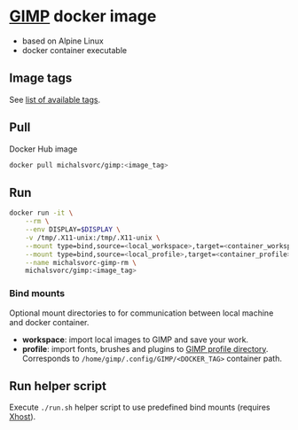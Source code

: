 # [GIMP](https://www.gimp.org/) docker image
- based on Alpine Linux
- docker container executable

## Image tags
See [list of available tags](https://hub.docker.com/repository/docker/michalsvorc/gimp/tags).

## Pull
Docker Hub image
```sh
docker pull michalsvorc/gimp:<image_tag>
```

## Run
```sh
docker run -it \
    --rm \
    --env DISPLAY=$DISPLAY \
    -v /tmp/.X11-unix:/tmp/.X11-unix \
    --mount type=bind,source=<local_workspace>,target=<container_workspace> \
    --mount type=bind,source=<local_profile>,target=<container_profile> \
    --name michalsvorc-gimp-rm \
    michalsvorc/gimp:<image_tag>
```

### Bind mounts
Optional mount directories to for communication between local machine and docker container.
- **workspace**: import local images to GIMP and save your work.
- **profile**: import fonts, brushes and plugins to [GIMP profile directory](https://www.gimp.org/tutorials/GIMPProfile/). Corresponds to `/home/gimp/.config/GIMP/<DOCKER_TAG>` container path.

## Run helper script
Execute `./run.sh` helper script to use predefined bind mounts (requires [Xhost](https://jlk.fjfi.cvut.cz/arch/manpages/man/xhost.1)).
